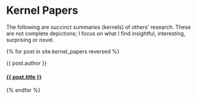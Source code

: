 # Kernel Papers

The following are succinct summaries (kernels) of others' 
research. These are not complete depictions; I focus on what I find
insightful, interesting, surprising or novel.

{% for post in site.kernel_papers reversed %}
  <div class="post">
    <span class="post-title">
        {{ post.author }}
        <h4><a href="{{ post.url }}">{{ post.title }}</a></h4>
    </span>
  </div>
{% endfor %}